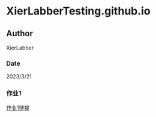 # XierLabberTesting.github.io

## Author
XierLabber

### Date
2023/3/21

### 作业1
[作业1链接](https://XierLabber.github.io/map_visual_prov.html)
